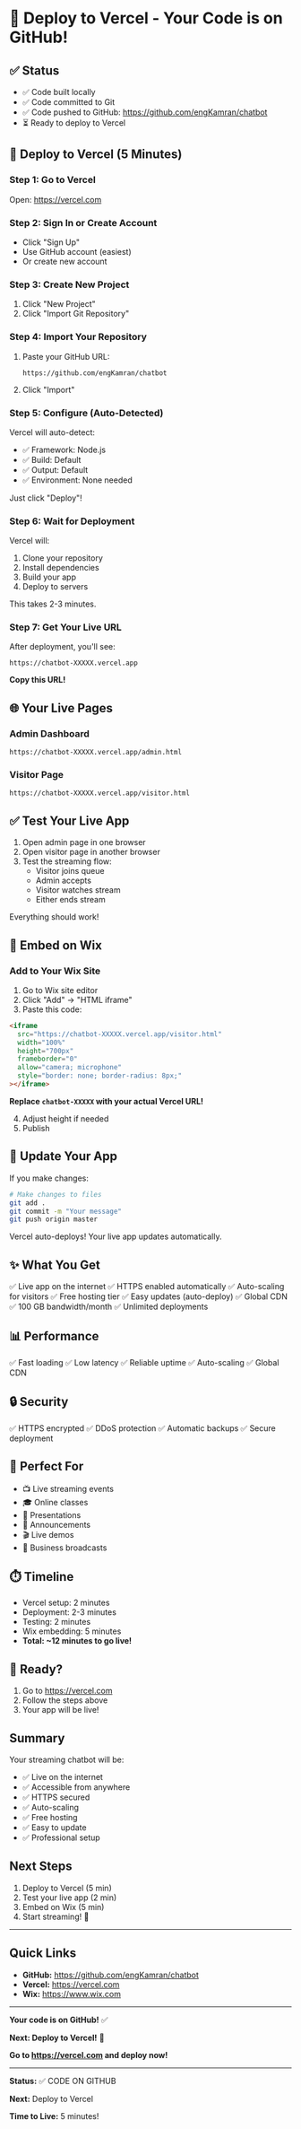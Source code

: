 # 🚀 Deploy to Vercel - Your Code is on GitHub!

## ✅ Status

- ✅ Code built locally
- ✅ Code committed to Git
- ✅ Code pushed to GitHub: https://github.com/engKamran/chatbot
- ⏳ Ready to deploy to Vercel

## 🚀 Deploy to Vercel (5 Minutes)

### Step 1: Go to Vercel

Open: https://vercel.com

### Step 2: Sign In or Create Account

- Click "Sign Up"
- Use GitHub account (easiest)
- Or create new account

### Step 3: Create New Project

1. Click "New Project"
2. Click "Import Git Repository"

### Step 4: Import Your Repository

1. Paste your GitHub URL:
   ```
   https://github.com/engKamran/chatbot
   ```
2. Click "Import"

### Step 5: Configure (Auto-Detected)

Vercel will auto-detect:
- ✅ Framework: Node.js
- ✅ Build: Default
- ✅ Output: Default
- ✅ Environment: None needed

Just click "Deploy"!

### Step 6: Wait for Deployment

Vercel will:
1. Clone your repository
2. Install dependencies
3. Build your app
4. Deploy to servers

This takes 2-3 minutes.

### Step 7: Get Your Live URL

After deployment, you'll see:
```
https://chatbot-XXXXX.vercel.app
```

**Copy this URL!**

## 🌐 Your Live Pages

### Admin Dashboard
```
https://chatbot-XXXXX.vercel.app/admin.html
```

### Visitor Page
```
https://chatbot-XXXXX.vercel.app/visitor.html
```

## ✅ Test Your Live App

1. Open admin page in one browser
2. Open visitor page in another browser
3. Test the streaming flow:
   - Visitor joins queue
   - Admin accepts
   - Visitor watches stream
   - Either ends stream

Everything should work!

## 📱 Embed on Wix

### Add to Your Wix Site

1. Go to Wix site editor
2. Click "Add" → "HTML iframe"
3. Paste this code:

```html
<iframe 
  src="https://chatbot-XXXXX.vercel.app/visitor.html" 
  width="100%" 
  height="700px" 
  frameborder="0"
  allow="camera; microphone"
  style="border: none; border-radius: 8px;"
></iframe>
```

**Replace `chatbot-XXXXX` with your actual Vercel URL!**

4. Adjust height if needed
5. Publish

## 🔄 Update Your App

If you make changes:

```bash
# Make changes to files
git add .
git commit -m "Your message"
git push origin master
```

Vercel auto-deploys! Your live app updates automatically.

## ✨ What You Get

✅ Live app on the internet
✅ HTTPS enabled automatically
✅ Auto-scaling for visitors
✅ Free hosting tier
✅ Easy updates (auto-deploy)
✅ Global CDN
✅ 100 GB bandwidth/month
✅ Unlimited deployments

## 📊 Performance

✅ Fast loading
✅ Low latency
✅ Reliable uptime
✅ Auto-scaling
✅ Global CDN

## 🔒 Security

✅ HTTPS encrypted
✅ DDoS protection
✅ Automatic backups
✅ Secure deployment

## 🎯 Perfect For

- 📺 Live streaming events
- 🎓 Online classes
- 🎤 Presentations
- 📢 Announcements
- 🎬 Live demos
- 💼 Business broadcasts

## ⏱️ Timeline

- Vercel setup: 2 minutes
- Deployment: 2-3 minutes
- Testing: 2 minutes
- Wix embedding: 5 minutes
- **Total: ~12 minutes to go live!**

## 🚀 Ready?

1. Go to https://vercel.com
2. Follow the steps above
3. Your app will be live!

## Summary

Your streaming chatbot will be:
- ✅ Live on the internet
- ✅ Accessible from anywhere
- ✅ HTTPS secured
- ✅ Auto-scaling
- ✅ Free hosting
- ✅ Easy to update
- ✅ Professional setup

## Next Steps

1. Deploy to Vercel (5 min)
2. Test your live app (2 min)
3. Embed on Wix (5 min)
4. Start streaming! 🎉

---

## Quick Links

- **GitHub:** https://github.com/engKamran/chatbot
- **Vercel:** https://vercel.com
- **Wix:** https://www.wix.com

---

**Your code is on GitHub!** ✅

**Next: Deploy to Vercel!** 🚀

**Go to https://vercel.com and deploy now!**

---

**Status:** ✅ CODE ON GITHUB

**Next:** Deploy to Vercel

**Time to Live:** 5 minutes!

